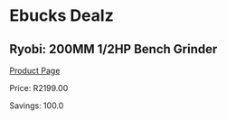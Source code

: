 
# Ebucks Dealz
## Ryobi: 200MM 1/2HP Bench Grinder
[Product Page](https://www.ebucks.com/web/shop/productSelected.do?prodId=335407031&catId=336131693)

Price: R2199.00

Savings: 100.0


	